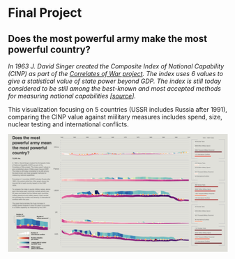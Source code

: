 # Final Project
## Does the most powerful army make the most powerful country?
*In 1963 J. David Singer created the Composite Index of National Capability (CINP) as part of the [Correlates of War project](http://www.correlatesofwar.org). The index uses 6 values to give a statistical value of state power beyond GDP. The index is still today considered to be still among the best-known and most accepted methods for measuring national capabilities [[source](https://web.archive.org/web/20110626235023/http://www.giga-hamburg.de/english/content/rpn/strategy/pdf/power_index.pdf)].*

This visualization focusing on 5 countries (USSR includes Russia after 1991), comparing the CINP value against miilitary measures includes spend, size, nuclear testing and international conflicts.

![](https://github.com/neil-oliver/dvia-2019/blob/master/2.mapping-quantities/project/Concept-3-Screenshot.png)
